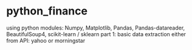 # python_finance
using python modules:  Numpy, Matplotlib, Pandas, Pandas-datareader, BeautifulSoup4, scikit-learn / sklearn
part 1: basic data extraction either from API: yahoo or morningstar
